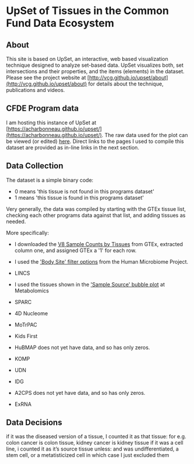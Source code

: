 # UpSet of Tissues in the Common Fund Data Ecosystem

## About

This site is based on UpSet, an interactive, web based visualization technique designed to analyze set-based data. UpSet visualizes both, set intersections and their properties, and the items (elements) in the dataset. Please see the project website at [http://vcg.github.io/upset/about](http://vcg.github.io/upset/about) for details about the technique, publications and videos.

## CFDE Program data

I am hosting this instance of UpSet at [https://acharbonneau.github.io/upset/](https://acharbonneau.github.io/upset/). The raw data used for the plot can be viewed (or edited) [here](https://github.com/ACharbonneau/upset/blob/master/data/Programs.csv). Direct links to the pages I used to compile this dataset are provided as in-line links in the next section.

## Data Collection

The dataset is a simple binary code:
- 0 means 'this tissue is not found in this programs dataset'
- 1 means 'this tissue is found in this programs dataset'

Very generally, the data was compiled by starting with the GTEx tissue list, checking each other programs data against that list, and adding tissues as needed.

More specifically:

- I downloaded the [V8 Sample Counts by Tissues](https://gtexportal.org/home/tissueSummaryPage) from GTEx, extracted column one, and assigned GTEx a '1' for each row. 

- I used the ['Body Site' filter options](https://portal.hmpdacc.org/search/s?facetTab=cases) from the Human Microbiome Project.

- LINCS

- I used the tissues shown in the ['Sample Source' bubble plot](https://www.metabolomicsworkbench.org/data/Bubble_source3.php) at Metabolomics

- SPARC

- 4D Nucleome

- MoTrPAC

- Kids First

- HuBMAP does not yet have data, and so has only zeros.

- KOMP

- UDN

- IDG

- A2CPS does not yet have data, and so has only zeros. 

- ExRNA




## Data Decisions

if it was the diseased version of a tissue, I counted it as that tissue: for e.g. colon cancer is colon tissue, kidney cancer is kidney tissue
if it was a cell line, i counted it as it’s source tissue unless:
and was undifferentiated, a stem cell, or a metatisticized cell in which case I just excluded them
